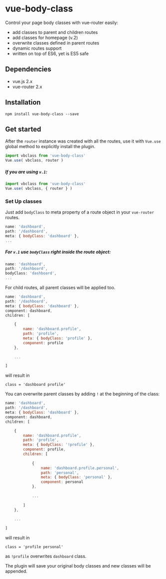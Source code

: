 # vue-body-class

Control your page body classes with vue-router easily:

+ add classes to parent and children routes
+ add classes for homepage (v.2)
+ overwrite classes defined in parent routes
+ dynamic routes support
+ written on top of ES6, yet is ES5 safe

## Dependencies
+ vue.js 2.x
+ vue-router 2.x

## Installation

`npm install vue-body-class --save`

## Get started

After the `router` instance was created with all the routes, use it with `Vue.use` global method to explicitly install the plugin. 

```js
import vbclass from 'vue-body-class'
Vue.use( vbclass, router )
```

##### If you are using `v.1`:
```js
import vbclass from 'vue-body-class'
Vue.use( vbclass, { router } )
```

### Set Up classes

Just add `bodyClass` to meta property of a route object in your `vue-router` routes.

```js
name: 'dashboard',
path: '/dashboard',
meta: { bodyClass: 'dashboard' },
...
```

##### For `v.1` use `bodyClass` right inside the route object:

```js
name: 'dashboard',
path: '/dashboard',
bodyClass: 'dashboard',
...
```

For child routes, all parent classes will be applied too.

```js
name: 'dashboard',
path: '/dashboard',
meta: { bodyClass: 'dashboard' },
component: dashboard,
children: [

    {
        name: 'dashboard.profile',
        path: 'profile',
        meta: { bodyClass: 'profile' },
        component: profile
    },
    
    ...

]
```

will result in 

```
class = 'dashboard profile'
```

You can overwrite parent classes by adding `!` at the beginning of the class:
```js
name: 'dashboard',
path: '/dashboard',
meta: { bodyClass: 'dashboard' },
component: dashboard,
children: [

    {
        name: 'dashboard.profile',
        path: 'profile',
        meta: { bodyClass: '!profile' },
        component: profile,
        children: [
        
            {
                name: 'dashboard.profile.personal',
                path: 'personal',
                meta: { bodyClass: 'personal' },
                component: personal
            },
            
            ...
        
        ]
    },
    
    ...

]
```
will result in 

```
class = 'profile personal'
```

as `!profile` overwrites `dashboard` class.

The plugin will save your original body classes and new classes will be appended.